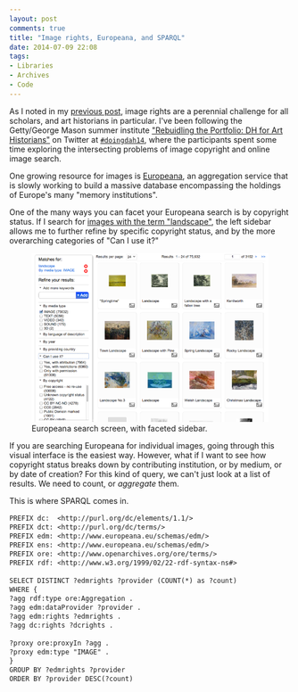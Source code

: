 ```yaml
---
layout: post
comments: true
title: "Image rights, Europeana, and SPARQL"
date: 2014-07-09 22:08
tags: 
- Libraries
- Archives
- Code
---
```


As I noted in my [previous post](/2014/06/30/the-things-they-dont-teach-you-image-rights.html), image rights are a perennial challenge for all scholars, and art historians in particular.
I've been following the Getty/George Mason summer institute ["Rebuidling the Portfolio: DH for Art Historians"](http://arthistory2014.doingdh.org/) on Twitter at [`#doingdah14`](https://twitter.com/search?f=realtime&q=%23doingdah14&src=typd), where the participants spent some time exploring the intersecting problems of image copyright and online image search.

One growing resource for images is [Europeana](http://europeana.eu/), an aggregation service that is slowly working to build a massive database encompassing the holdings of Europe's many "memory institutions".

One of the many ways you can facet your Europeana search is by copyright status.
If I search for [images with the term "landscape"](http://europeana.eu/portal/search.html?query=landscape&rows=24&qf=TYPE%3AIMAGE), the left sidebar allows me to further refine by specific copyright status, and by the more overarching categories of "Can I use it?"

<figure>
<a href="/assets/images/europeana_search.png"><img src="/assets/images-display/europeana_search.png" alt="Europeana search screenshot" /></a>
<figcaption>Europeana search screen, with faceted sidebar.</figcaption>
</figure>

If you are searching Europeana for individual images, going through this visual interface is the easiest way.
However, what if I want to see how copyright status breaks down by contributing institution, or by medium, or by date of creation?
For this kind of query, we can't just look at a list of results.
We need to count, or *aggregate* them.

This is where SPARQL comes in.




    PREFIX dc:  <http://purl.org/dc/elements/1.1/>
    PREFIX dct: <http://purl.org/dc/terms/>
    PREFIX edm: <http://www.europeana.eu/schemas/edm/>
    PREFIX ens: <http://www.europeana.eu/schemas/edm/>
    PREFIX ore: <http://www.openarchives.org/ore/terms/>
    PREFIX rdf: <http://www.w3.org/1999/02/22-rdf-syntax-ns#>

    SELECT DISTINCT ?edmrights ?provider (COUNT(*) as ?count)
    WHERE {
    ?agg rdf:type ore:Aggregation .
    ?agg edm:dataProvider ?provider .
    ?agg edm:rights ?edmrights .
    ?agg dc:rights ?dcrights .

    ?proxy ore:proxyIn ?agg .
    ?proxy edm:type "IMAGE" .
    }
    GROUP BY ?edmrights ?provider
    ORDER BY ?provider DESC(?count)
